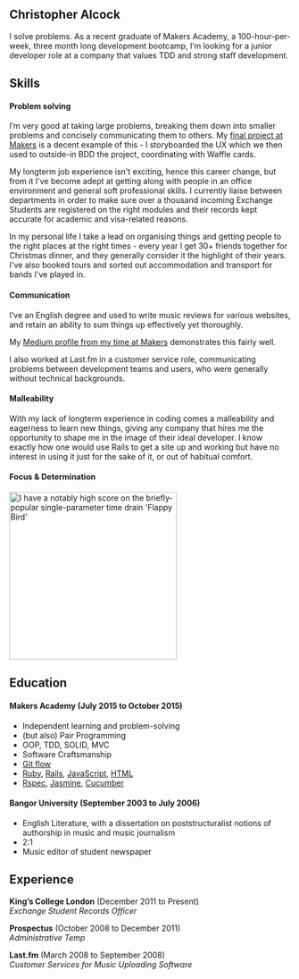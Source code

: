 ## Christopher Alcock

I solve problems. As a recent graduate of Makers Academy, a 100-hour-per-week, three month long development bootcamp, I’m looking for a junior developer role at a company that values TDD and strong staff development.

## Skills

#### Problem solving

I’m very good at taking large problems, breaking them down into smaller problems and concisely communicating them to others.  My [final project at Makers](https://github.com/christopheralcock/live-voting) is a decent example of this - I storyboarded the UX which we then used to outside-in BDD the project, coordinating with Waffle cards.

My longterm job experience isn't exciting, hence this career change, but from it I've become adept at getting along with people in an office environment and general soft professional skills.  I currently liaise between departments in order to make sure over a thousand incoming Exchange Students are registered on the right modules and their records kept accurate for academic and visa-related reasons.

In my personal life I take a lead on organising things and getting people to the right places at the right times - every year I get 30+ friends together for Christmas dinner, and they generally consider it the highlight of their years.  I've also booked tours and sorted out accommodation and transport for bands I've played in.

#### Communication

I’ve an English degree and used to write music reviews for various websites, and retain an ability to sum things up effectively yet thoroughly.

My [Medium profile from my time at Makers](https://medium.com/@christopheralcock) demonstrates this fairly well.

I also worked at Last.fm in a customer service role, communicating problems between development teams and users, who were generally without technical backgrounds.

#### Malleability

With my lack of longterm experience in coding comes a malleability and eagerness to learn new things, giving any company that hires me the opportunity to shape me in the image of their ideal developer.  I know exactly how one would use Rails to get a site up and working but have no interest in using it just for the sake of it, or out of habitual comfort.

#### Focus & Determination

<img src="http://i.imgur.com/pI26H7h.jpg" width="300" alt="I have a notably high score on the briefly-popular single-parameter time drain 'Flappy Bird'" title="I have a notably high score on the briefly-popular single-parameter time drain 'Flappy Bird'">

## Education

#### Makers Academy (July 2015 to October 2015)

- Independent learning and problem-solving
- (but also) Pair Programming
- OOP, TDD, SOLID, MVC
- Software Craftsmanship
- [Git flow](https://github.com/christopheralcock/live-voting/branches/all)
- [Ruby](https://github.com/christopheralcock/labweek), [Rails](https://github.com/christopheralcock/live-voting), [JavaScript](http://variousmusicappsofchris.herokuapp.com/omnichord), [HTML](https://github.com/christopheralcock/todo_challenge)
- [Rspec](https://github.com/christopheralcock/live-voting/tree/master/spec), [Jasmine](https://github.com/christopheralcock/bowling-challenge/blob/master/spec/ScorecardSpec.js), [Cucumber](https://github.com/christopheralcock/labweek/tree/master/features)

#### Bangor University (September 2003 to July 2006)

- English Literature, with a dissertation on poststructuralist notions of authorship in music and music journalism
- 2:1
- Music editor of student newspaper

## Experience

**King’s College London** (December 2011 to Present)    
*Exchange Student Records Officer*  

**Prospectus** (October 2008 to December 2011)    
*Administrative Temp*  

**Last.fm** (March 2008 to September 2008)   
*Customer Services for Music Uploading Software* 
